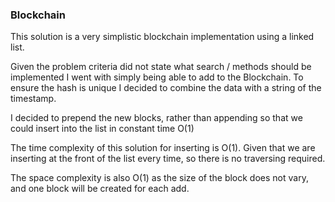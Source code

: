 ### Blockchain

This solution is a very simplistic blockchain implementation using a linked list. 

Given the problem criteria did not state what search / methods should be implemented I went with 
simply being able to add to the Blockchain. 
To ensure the hash is unique I decided to combine the data with a string of the timestamp.

I decided to prepend the new blocks, rather than appending so that we could insert into the list in constant time O(1)

The time complexity of this solution for inserting is O(1). Given that we are inserting at the front
of the list every time, so there is no traversing required. 

The space complexity is also O(1) as the size of the block does not vary, and one block will be created for each add.